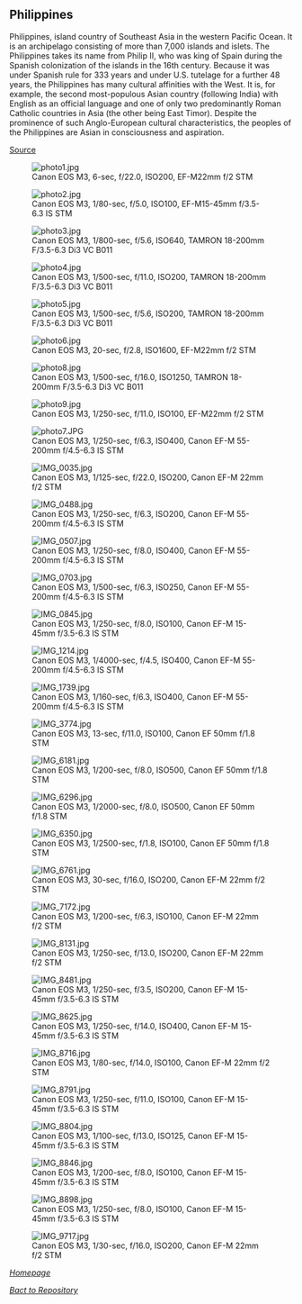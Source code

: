 ## Philippines


Philippines, island country of Southeast Asia in the western Pacific Ocean. It is an archipelago consisting of more than 7,000 islands and islets. The Philippines takes its name from Philip II, who was king of Spain during the Spanish colonization of the islands in the 16th century. Because it was under Spanish rule for 333 years and under U.S. tutelage for a further 48 years, the Philippines has many cultural affinities with the West. It is, for example, the second most-populous Asian country (following India) with English as an official language and one of only two predominantly Roman Catholic countries in Asia (the other being East Timor). Despite the prominence of such Anglo-European cultural characteristics, the peoples of the Philippines are Asian in consciousness and aspiration.

[Source](https://www.britannica.com/place/Philippines)

<link rel='stylesheet' href='/Shutter101/css/photo-tile.css'>
<div class='gallery'>
	<figure>
		<img src='/Shutter101/photos/Philippines/img/photo1.jpg' alt='photo1.jpg'>
		<figcaption>Canon EOS M3, 6-sec, f/22.0, ISO200, EF-M22mm f/2 STM</figcaption>
	</figure>
	<figure>
		<img src='/Shutter101/photos/Philippines/img/photo2.jpg' alt='photo2.jpg'>
		<figcaption>Canon EOS M3, 1/80-sec, f/5.0, ISO100, EF-M15-45mm f/3.5-6.3 IS STM</figcaption>
	</figure>
	<figure>
		<img src='/Shutter101/photos/Philippines/img/photo3.jpg' alt='photo3.jpg'>
		<figcaption>Canon EOS M3, 1/800-sec, f/5.6, ISO640, TAMRON 18-200mm F/3.5-6.3 Di3 VC B011</figcaption>
	</figure>
	<figure>
		<img src='/Shutter101/photos/Philippines/img/photo4.jpg' alt='photo4.jpg'>
		<figcaption>Canon EOS M3, 1/500-sec, f/11.0, ISO200, TAMRON 18-200mm F/3.5-6.3 Di3 VC B011</figcaption>
	</figure>
	<figure>
		<img src='/Shutter101/photos/Philippines/img/photo5.jpg' alt='photo5.jpg'>
		<figcaption>Canon EOS M3, 1/500-sec, f/5.6, ISO200, TAMRON 18-200mm F/3.5-6.3 Di3 VC B011</figcaption>
	</figure>
	<figure>
		<img src='/Shutter101/photos/Philippines/img/photo6.jpg' alt='photo6.jpg'>
		<figcaption>Canon EOS M3, 20-sec, f/2.8, ISO1600, EF-M22mm f/2 STM</figcaption>
	</figure>
	<figure>
		<img src='/Shutter101/photos/Philippines/img/photo8.jpg' alt='photo8.jpg'>
		<figcaption>Canon EOS M3, 1/500-sec, f/16.0, ISO1250, TAMRON 18-200mm F/3.5-6.3 Di3 VC B011</figcaption>
	</figure>
	<figure>
		<img src='/Shutter101/photos/Philippines/img/photo9.jpg' alt='photo9.jpg'>
		<figcaption>Canon EOS M3, 1/250-sec, f/11.0, ISO100, EF-M22mm f/2 STM</figcaption>
	</figure>
	<figure>
		<img src='/Shutter101/photos/Philippines/img/photo7.JPG' alt='photo7.JPG'>
		<figcaption>Canon EOS M3, 1/250-sec, f/6.3, ISO400, Canon EF-M 55-200mm f/4.5-6.3 IS STM</figcaption>
	</figure>
<figure>
	<img src='/Shutter101/photos/Philippines/img/IMG_0035.jpg' alt='IMG_0035.jpg'>
	<figcaption>Canon EOS M3, 1/125-sec, f/22.0, ISO200, Canon EF-M 22mm f/2 STM</figcaption>
</figure>
<figure>
	<img src='/Shutter101/photos/Philippines/img/IMG_0488.jpg' alt='IMG_0488.jpg'>
	<figcaption>Canon EOS M3, 1/250-sec, f/6.3, ISO200, Canon EF-M 55-200mm f/4.5-6.3 IS STM</figcaption>
</figure>
<figure>
	<img src='/Shutter101/photos/Philippines/img/IMG_0507.jpg' alt='IMG_0507.jpg'>
	<figcaption>Canon EOS M3, 1/250-sec, f/8.0, ISO400, Canon EF-M 55-200mm f/4.5-6.3 IS STM</figcaption>
</figure>
<figure>
	<img src='/Shutter101/photos/Philippines/img/IMG_0703.jpg' alt='IMG_0703.jpg'>
	<figcaption>Canon EOS M3, 1/500-sec, f/6.3, ISO250, Canon EF-M 55-200mm f/4.5-6.3 IS STM</figcaption>
</figure>
<figure>
	<img src='/Shutter101/photos/Philippines/img/IMG_0845.jpg' alt='IMG_0845.jpg'>
	<figcaption>Canon EOS M3, 1/250-sec, f/8.0, ISO100, Canon EF-M 15-45mm f/3.5-6.3 IS STM</figcaption>
</figure>
<figure>
	<img src='/Shutter101/photos/Philippines/img/IMG_1214.jpg' alt='IMG_1214.jpg'>
	<figcaption>Canon EOS M3, 1/4000-sec, f/4.5, ISO400, Canon EF-M 55-200mm f/4.5-6.3 IS STM</figcaption>
</figure>
<figure>
	<img src='/Shutter101/photos/Philippines/img/IMG_1739.jpg' alt='IMG_1739.jpg'>
	<figcaption>Canon EOS M3, 1/160-sec, f/6.3, ISO400, Canon EF-M 55-200mm f/4.5-6.3 IS STM</figcaption>
</figure>
<figure>
	<img src='/Shutter101/photos/Philippines/img/IMG_3774.jpg' alt='IMG_3774.jpg'>
	<figcaption>Canon EOS M3, 13-sec, f/11.0, ISO100, Canon EF 50mm f/1.8 STM</figcaption>
</figure>
<figure>
	<img src='/Shutter101/photos/Philippines/img/IMG_6181.jpg' alt='IMG_6181.jpg'>
	<figcaption>Canon EOS M3, 1/200-sec, f/8.0, ISO500, Canon EF 50mm f/1.8 STM</figcaption>
</figure>
<figure>
	<img src='/Shutter101/photos/Philippines/img/IMG_6296.jpg' alt='IMG_6296.jpg'>
	<figcaption>Canon EOS M3, 1/2000-sec, f/8.0, ISO500, Canon EF 50mm f/1.8 STM</figcaption>
</figure>
<figure>
	<img src='/Shutter101/photos/Philippines/img/IMG_6350.jpg' alt='IMG_6350.jpg'>
	<figcaption>Canon EOS M3, 1/2500-sec, f/1.8, ISO100, Canon EF 50mm f/1.8 STM</figcaption>
</figure>
<figure>
	<img src='/Shutter101/photos/Philippines/img/IMG_6761.jpg' alt='IMG_6761.jpg'>
	<figcaption>Canon EOS M3, 30-sec, f/16.0, ISO200, Canon EF-M 22mm f/2 STM</figcaption>
</figure>
<figure>
	<img src='/Shutter101/photos/Philippines/img/IMG_7172.jpg' alt='IMG_7172.jpg'>
	<figcaption>Canon EOS M3, 1/200-sec, f/6.3, ISO100, Canon EF-M 22mm f/2 STM</figcaption>
</figure>
<figure>
	<img src='/Shutter101/photos/Philippines/img/IMG_8131.jpg' alt='IMG_8131.jpg'>
	<figcaption>Canon EOS M3, 1/250-sec, f/13.0, ISO200, Canon EF-M 22mm f/2 STM</figcaption>
</figure>
<figure>
	<img src='/Shutter101/photos/Philippines/img/IMG_8481.jpg' alt='IMG_8481.jpg'>
	<figcaption>Canon EOS M3, 1/250-sec, f/3.5, ISO200, Canon EF-M 15-45mm f/3.5-6.3 IS STM</figcaption>
</figure>
<figure>
	<img src='/Shutter101/photos/Philippines/img/IMG_8625.jpg' alt='IMG_8625.jpg'>
	<figcaption>Canon EOS M3, 1/250-sec, f/14.0, ISO400, Canon EF-M 15-45mm f/3.5-6.3 IS STM</figcaption>
</figure>
<figure>
	<img src='/Shutter101/photos/Philippines/img/IMG_8716.jpg' alt='IMG_8716.jpg'>
	<figcaption>Canon EOS M3, 1/80-sec, f/14.0, ISO100, Canon EF-M 22mm f/2 STM</figcaption>
</figure>
<figure>
	<img src='/Shutter101/photos/Philippines/img/IMG_8791.jpg' alt='IMG_8791.jpg'>
	<figcaption>Canon EOS M3, 1/250-sec, f/11.0, ISO100, Canon EF-M 15-45mm f/3.5-6.3 IS STM</figcaption>
</figure>
<figure>
	<img src='/Shutter101/photos/Philippines/img/IMG_8804.jpg' alt='IMG_8804.jpg'>
	<figcaption>Canon EOS M3, 1/100-sec, f/13.0, ISO125, Canon EF-M 15-45mm f/3.5-6.3 IS STM</figcaption>
</figure>
<figure>
	<img src='/Shutter101/photos/Philippines/img/IMG_8846.jpg' alt='IMG_8846.jpg'>
	<figcaption>Canon EOS M3, 1/200-sec, f/8.0, ISO100, Canon EF-M 15-45mm f/3.5-6.3 IS STM</figcaption>
</figure>
<figure>
	<img src='/Shutter101/photos/Philippines/img/IMG_8898.jpg' alt='IMG_8898.jpg'>
	<figcaption>Canon EOS M3, 1/250-sec, f/8.0, ISO100, Canon EF-M 15-45mm f/3.5-6.3 IS STM</figcaption>
</figure>
<figure>
	<img src='/Shutter101/photos/Philippines/img/IMG_9717.jpg' alt='IMG_9717.jpg'>
	<figcaption>Canon EOS M3, 1/30-sec, f/16.0, ISO200, Canon EF-M 22mm f/2 STM</figcaption>
</figure>
</div>

*[Homepage](/Shutter101/README.md)*

*[Bact to Repository](https://github.com/23W-GBAC/Shutter101/tree/main)*
